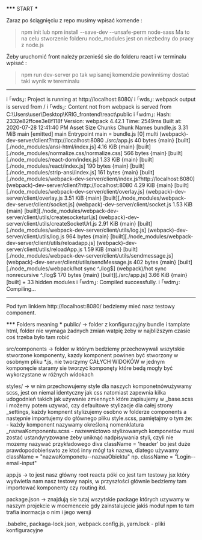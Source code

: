 ********************\*\*\********************* START **********************\***********************

Zaraz po ściągnięciu z repo musimy wpisać komende :

> npm init
lub
> npm install --save-dev  --unsafe-perm node-sass
> Ma to na celu stworzenie folderu node_modules jest on niezbedny do pracy z node.js

Żeby uruchomić front należy przenieść sie do folderu react i w terminalu wpisać :

> npm run dev-server
> po tak wpisanej komendzie powinniśmy dostać taki wynik w tereminalu

---

i ｢wds｣: Project is running at http://localhost:8080/
i ｢wds｣: webpack output is served from /
i ｢wds｣: Content not from webpack is served from C:\Users\user\Desktop\KRIG_frontend\react\public
i ｢wdm｣: Hash: 2332e82ffcee3e8f118f
Version: webpack 4.42.1
Time: 2549ms
Built at: 2020-07-28 12:41:40 PM
Asset Size Chunks Chunk Names
bundle.js 3.31 MiB main [emitted] main
Entrypoint main = bundle.js
[0] multi (webpack)-dev-server/client?http://localhost:8080 ./src/app.js 40 bytes {main} [built][./node_modules/ansi-html/index.js] 4.16 KiB {main} [built][./node_modules/normalize.css/normalize.css] 566 bytes {main} [built][./node_modules/react-dom/index.js] 1.33 KiB {main} [built][./node_modules/react/index.js] 190 bytes {main} [built][./node_modules/strip-ansi/index.js] 161 bytes {main} [built][./node_modules/webpack-dev-server/client/index.js?http://localhost:8080] (webpack)-dev-server/client?http://localhost:8080 4.29 KiB {main} [built][./node_modules/webpack-dev-server/client/overlay.js] (webpack)-dev-server/client/overlay.js 3.51 KiB {main} [built][./node_modules/webpack-dev-server/client/socket.js] (webpack)-dev-server/client/socket.js 1.53 KiB {main} [built][./node_modules/webpack-dev-server/client/utils/createsocketurl.js] (webpack)-dev-server/client/utils/createSocketUrl.js 2.91 KiB {main} [built][./node_modules/webpack-dev-server/client/utils/log.js] (webpack)-dev-server/client/utils/log.js 964 bytes {main} [built][./node_modules/webpack-dev-server/client/utils/reloadapp.js] (webpack)-dev-server/client/utils/reloadApp.js 1.59 KiB {main} [built][./node_modules/webpack-dev-server/client/utils/sendmessage.js] (webpack)-dev-server/client/utils/sendMessage.js 402 bytes {main} [built][./node_modules/webpack/hot sync ^\.\/log$] (webpack)/hot sync nonrecursive ^\.\/log\$ 170 bytes {main} [built][./src/app.js] 3.66 KiB {main} [built] + 33 hidden modules
i ｢wdm｣: Compiled successfully.
i ｢wdm｣: Compiling...

---

Pod tym linkiem http://localhost:8080/ bedziemy mieć nasz testowy component.

********************\*\*\********************* Folders meaning **********************\***********************
public/ -> folder z konfiguracyjny bundle i tamplate html, folder nie wymaga żadnych zmian watpię żeby w najbliższym czasie coś trzeba było tam robić

src/components -> folder w którym bedziemy przechowywali wszytskie stworzone komponenty, kazdy komponent powinen być stworzony w osobnym pliku \*.js, nie tworzymy CAŁYCH WIDOKÓW w jednym komponęcie staramy sie tworzyć komponęty które bedą mogły być wykorzystane w różnych widokach

styles/ -> w nim przechowujemy style dla naszych komponetnówużywamy scss, jest on niemal identyczny jak css natomiast zapewnia kilka udogodnień takich jak używanie zmiennych które zapisujemy w \_base.scss i możemy potem uzywać, czy defaultowe stylizacje dla całej strony \_settings, każdy kompnent stylizujemy osobno w folderze components a następnie importujemy do głównego pliku style.scss, pamiętajmy o tym że: - każdy komponent nazywamy określoną nomenklatura \_nazwaKomponentu.scss - nazewnictowo stylizowanych komponetów musi zostać ustandyryzowane żeby uniknąć nadpisywania styli, czyli nie mozemy nazywać przykładowego diva className = 'header' bo jest duże prawdopodobieńswto ze ktoś inny mógł tak nazwa, dlatego używamy className = "nazwaKomponetu--nazwaObiektu" np. className = "Login--email-input"

app.js -> to jest nasz główny root reacta póki co jest tam testowy jsx który wyświetla nam nasz testowy napis, w przyszłości głównie bedziemy tam importować komponenty czy routing itd.

package.json -> znajdują sie tutaj wszytskie package których uzywamy w naszym projekcie w moemenceie gdy zainstalujecie jakiś moduł npm to tam trafia inormacja o nim i jego wersji

.babelrc, packaga-lock.json, webpack.config.js, yarn.lock - pliki konfiguracyjne
